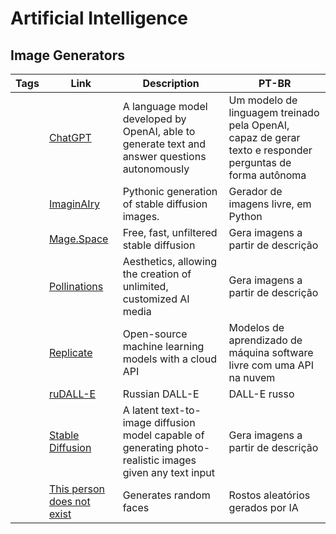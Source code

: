 # Artificial Intelligence

## Image Generators

| Tags | Link                               | Description                                          | PT-BR                                                                 |
| ---- | ---------------------------------- | ---------------------------------------------------- | --------------------------------------------------------------------- |
| | [ChatGPT](https://chat.openai.com/) | A language model developed by OpenAI, able to generate text and answer questions autonomously | Um modelo de linguagem treinado pela OpenAI, capaz de gerar texto e responder perguntas de forma autônoma |
| | [ImaginAIry](https://github.com/brycedrennan/imaginAIry) | Pythonic generation of stable diffusion images. | Gerador de imagens livre, em Python|
| | [Mage.Space](https://www.mage.space/) | Free, fast, unfiltered stable diffusion | Gera imagens a partir de descrição |
| | [Pollinations](https://pollinations.ai/) | Aesthetics, allowing the creation of unlimited, customized AI media | Gera imagens a partir de descrição|
|      | [Replicate](https://replicate.com) | Open-source machine learning models with a cloud API | Modelos de aprendizado de máquina software livre com uma API na nuvem |
| | [ruDALL-E](https://rudalle.ru/en/) | Russian DALL-E | DALL-E russo |
| | [Stable Diffusion](https://stablediffusionweb.com/) | A latent text-to-image diffusion model capable of generating photo-realistic images given any text input | Gera imagens a partir de descrição |
| | [This person does not exist](https://thispersondoesnotexist.com/) | Generates random faces | Rostos aleatórios gerados por IA |
